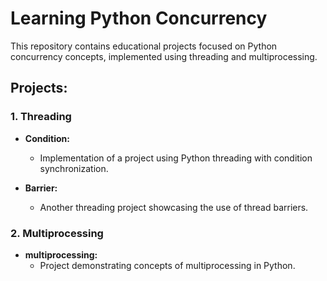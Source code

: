 # Learning Python Concurrency

This repository contains educational projects focused on Python concurrency concepts, implemented using threading and multiprocessing.

## Projects:

### 1. Threading
   - **Condition:**
     - Implementation of a project using Python threading with condition synchronization.

   - **Barrier:**
     - Another threading project showcasing the use of thread barriers.

### 2. Multiprocessing
   - **multiprocessing:**
     - Project demonstrating concepts of multiprocessing in Python.